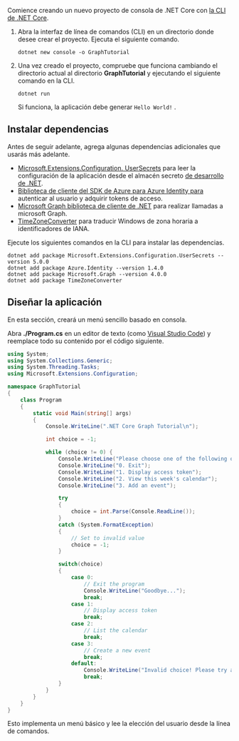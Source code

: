 <!-- markdownlint-disable MD002 MD041 -->

Comience creando un nuevo proyecto de consola de .NET Core con [la CLI de .NET Core](/dotnet/core/tools/).

1. Abra la interfaz de línea de comandos (CLI) en un directorio donde desee crear el proyecto. Ejecuta el siguiente comando.

    ```Shell
    dotnet new console -o GraphTutorial
    ```

1. Una vez creado el proyecto, compruebe que funciona cambiando el directorio actual al directorio **GraphTutorial** y ejecutando el siguiente comando en la CLI.

    ```Shell
    dotnet run
    ```

    Si funciona, la aplicación debe generar `Hello World!` .

## <a name="install-dependencies"></a>Instalar dependencias

Antes de seguir adelante, agrega algunas dependencias adicionales que usarás más adelante.

- [Microsoft.Extensions.Configuration. UserSecrets](https://github.com/aspnet/extensions) para leer la configuración de la aplicación desde el almacén secreto [de desarrollo de .NET](https://docs.microsoft.com/aspnet/core/security/app-secrets).
- [Biblioteca de cliente del SDK de Azure para Azure Identity para](https://github.com/Azure/azure-sdk-for-net) autenticar al usuario y adquirir tokens de acceso.
- [Microsoft Graph biblioteca de cliente de .NET](https://github.com/microsoftgraph/msgraph-sdk-dotnet) para realizar llamadas a microsoft Graph.
- [TimeZoneConverter](https://github.com/mj1856/TimeZoneConverter) para traducir Windows de zona horaria a identificadores de IANA.

Ejecute los siguientes comandos en la CLI para instalar las dependencias.

```Shell
dotnet add package Microsoft.Extensions.Configuration.UserSecrets --version 5.0.0
dotnet add package Azure.Identity --version 1.4.0
dotnet add package Microsoft.Graph --version 4.0.0
dotnet add package TimeZoneConverter
```

## <a name="design-the-app"></a>Diseñar la aplicación

En esta sección, creará un menú sencillo basado en consola.

Abra **./Program.cs** en un editor de texto (como [Visual Studio Code](https://code.visualstudio.com/)) y reemplace todo su contenido por el código siguiente.

```csharp
using System;
using System.Collections.Generic;
using System.Threading.Tasks;
using Microsoft.Extensions.Configuration;

namespace GraphTutorial
{
    class Program
    {
        static void Main(string[] args)
        {
            Console.WriteLine(".NET Core Graph Tutorial\n");

            int choice = -1;

            while (choice != 0) {
                Console.WriteLine("Please choose one of the following options:");
                Console.WriteLine("0. Exit");
                Console.WriteLine("1. Display access token");
                Console.WriteLine("2. View this week's calendar");
                Console.WriteLine("3. Add an event");

                try
                {
                    choice = int.Parse(Console.ReadLine());
                }
                catch (System.FormatException)
                {
                    // Set to invalid value
                    choice = -1;
                }

                switch(choice)
                {
                    case 0:
                        // Exit the program
                        Console.WriteLine("Goodbye...");
                        break;
                    case 1:
                        // Display access token
                        break;
                    case 2:
                        // List the calendar
                        break;
                    case 3:
                        // Create a new event
                        break;
                    default:
                        Console.WriteLine("Invalid choice! Please try again.");
                        break;
                }
            }
        }
    }
}
```

Esto implementa un menú básico y lee la elección del usuario desde la línea de comandos.
